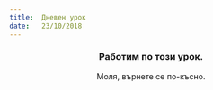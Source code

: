 ```yaml
---
title:  Дневен урок
date:   23/10/2018
---
```


### <center>Работим по този урок.</center>
<center>Моля, върнете се по-късно.</center>